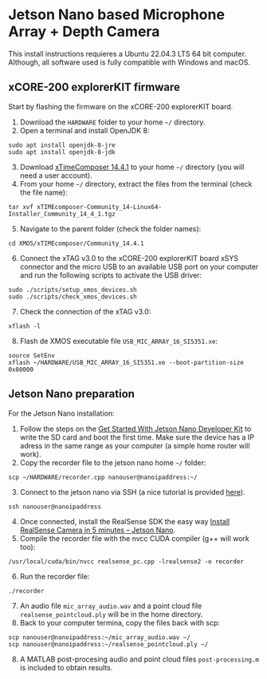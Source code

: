 # Jetson Nano based Microphone Array + Depth Camera

This install instructions requieres a Ubuntu 22.04.3 LTS 64 bit computer. Although, all software used is fully compatible with Windows and macOS. 

## xCORE-200 explorerKIT firmware
Start by flashing the firmware on the xCORE-200 explorerKIT board.

1. Download the `HARDWARE` folder to your home `~/` directory.
2. Open a terminal and install OpenJDK 8:
```
sudo apt install openjdk-8-jre
sudo apt install openjdk-8-jdk
```
3. Download [xTimeComposer 14.4.1](https://www.xmos.com/file/xtimecomposer-community_14-linux64-installer?version=all) to your home `~/` directory (you will need a user account).
4. From your home `~/` directory, extract the files from the terminal (check the file name):
```
tar xvf xTIMEcomposer-Community_14-Linux64-Installer_Community_14_4_1.tgz
```
5. Navigate to the parent folder (check the folder names):
```
cd XMOS/xTIMEcomposer/Community_14.4.1
```
6. Connect the xTAG v3.0 to the xCORE-200 explorerKIT board xSYS connector and the micro USB to an available USB port on your computer and run the following scripts to activate the USB driver:
```
sudo ./scripts/setup_xmos_devices.sh
sudo ./scripts/check_xmos_devices.sh
```
7. Check the connection of the xTAG v3.0:
```
xflash -l
```
8. Flash de XMOS executable file `USB_MIC_ARRAY_16_SI5351.xe`:
```
source SetEnv
xflash ~/HARDWARE/USB_MIC_ARRAY_16_SI5351.xe --boot-partition-size 0x80000
```

## Jetson Nano preparation

For the Jetson Nano installation:

1. Follow the steps on the [Get Started With Jetson Nano Developer Kit](https://developer.nvidia.com/embedded/learn/get-started-jetson-nano-devkit) to write the SD card and boot the first time. Make sure the device has a IP adress in the same range as your computer (a simple home router will work).
2. Copy the recorder file to the jetson nano home `~/` folder:
```
scp ~/HARDWARE/recorder.cpp nanouser@nanoipaddress:~/
```
3. Connect to the jetson nano via SSH (a nice tutorial is provided [here](https://www.digikey.com/en/maker/projects/getting-started-with-the-nvidia-jetson-nano-part-1-setup/2f497bb88c6f4688b9774a81b80b8ec2)).
```
ssh nanouser@nanoipaddress
```
4. Once connected, install the RealSense SDK the easy way [Install RealSense Camera in 5 minutes – Jetson Nano](https://jetsonhacks.com/2019/12/22/install-realsense-camera-in-5-minutes-jetson-nano/).
5. Compile the recorder file with the nvcc CUDA compiler (g++ will work too):
```
/usr/local/cuda/bin/nvcc realsense_pc.cpp -lrealsense2 -o recorder
```
6. Run the recorder file:
```
./recorder
```
7. An audio file `mic_array_audio.wav` and a point cloud file `realsense_pointcloud.ply` will be in the home directory.
8. Back to your computer termina, copy the files back with scp:
```
scp nanouser@nanoipaddress:~/mic_array_audio.wav ~/
scp nanouser@nanoipaddress:~/realsense_pointcloud.ply ~/
```
8. A MATLAB post-procesing audio and point cloud files `post-processing.m` is included to obtain results.
